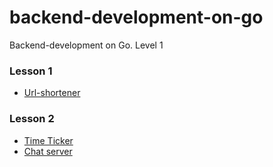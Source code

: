 # backend-development-on-go
Backend-development on Go. Level 1

### Lesson 1
- [Url-shortener](lesson1/README.md)
### Lesson 2
- [Time Ticker](lesson2/timetick/README.md)
- [Chat server](lesson2/chat/README.md)
